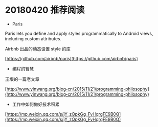# 20180420 推荐阅读

* Paris

Paris lets you define and apply styles programmatically to Android views, including custom attributes.

Airbnb 出品的动态设置 style 的库

[https://github.com/airbnb/paris](https://github.com/airbnb/paris)

* 编程的智慧

王垠的一篇老文章

[http://www.yinwang.org/blog-cn/2015/11/21/programming-philosophy](http://www.yinwang.org/blog-cn/2015/11/21/programming-philosophy)

* 工作中如何做好技术积累

[https://mp.weixin.qq.com/s/jY_zQpkGg_FvHqrgFE9B0Q](https://mp.weixin.qq.com/s/jY_zQpkGg_FvHqrgFE9B0Q)